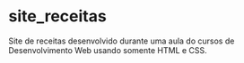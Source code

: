 # site_receitas
 Site de receitas desenvolvido durante uma aula do cursos de Desenvolvimento Web usando somente HTML e CSS.
